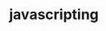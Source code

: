                                                                                                                                                         
# javascripting


